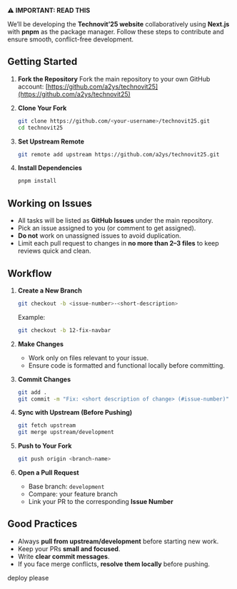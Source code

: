 ⚠️ **IMPORTANT: READ THIS**

We’ll be developing the **Technovit’25 website** collaboratively using **Next.js** with **pnpm** as the package manager. Follow these steps to contribute and ensure smooth, conflict-free development.

## Getting Started

1. **Fork the Repository**
   Fork the main repository to your own GitHub account:
   [https://github.com/a2ys/technovit25](https://github.com/a2ys/technovit25)

2. **Clone Your Fork**

   ```bash
   git clone https://github.com/<your-username>/technovit25.git
   cd technovit25
   ```

3. **Set Upstream Remote**

   ```bash
   git remote add upstream https://github.com/a2ys/technovit25.git
   ```

4. **Install Dependencies**

   ```bash
   pnpm install
   ```

## Working on Issues

* All tasks will be listed as **GitHub Issues** under the main repository.
* Pick an issue assigned to you (or comment to get assigned).
* **Do not** work on unassigned issues to avoid duplication.
* Limit each pull request to changes in **no more than 2–3 files** to keep reviews quick and clean.

## Workflow

1. **Create a New Branch**

   ```bash
   git checkout -b <issue-number>-<short-description>
   ```

   Example:

   ```bash
   git checkout -b 12-fix-navbar
   ```

2. **Make Changes**

   * Work only on files relevant to your issue.
   * Ensure code is formatted and functional locally before committing.

3. **Commit Changes**

   ```bash
   git add .
   git commit -m "Fix: <short description of change> (#issue-number)"
   ```

4. **Sync with Upstream (Before Pushing)**

   ```bash
   git fetch upstream
   git merge upstream/development
   ```

5. **Push to Your Fork**

   ```bash
   git push origin <branch-name>
   ```

6. **Open a Pull Request**

   * Base branch: `development`
   * Compare: your feature branch
   * Link your PR to the corresponding **Issue Number**

## Good Practices

* Always **pull from upstream/development** before starting new work.
* Keep your PRs **small and focused**.
* Write **clear commit messages**.
* If you face merge conflicts, **resolve them locally** before pushing.

deploy please
